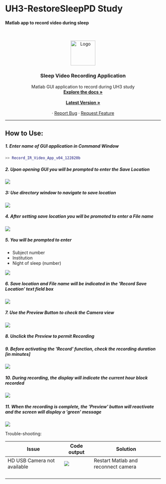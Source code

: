 # UH3-RestoreSleepPD Study

#### Matlab app to record video during sleep

<!-- PROJECT LOGO -->
<br />

<p align="center">
  <a href="https://github.com/UH3-RestoreSleepPD/SleepVideoRecord">
    <img src="Images_RM/sleepBrain.png" alt="Logo" width="80" height="80">
  </a>

  <h3 align="center">Sleep Video Recording Application</h3>

  <p align="center">
    Matlab GUI application to record during UH3 study
    <br />
    <a href="https://github.com/UH3-RestoreSleepPD/SleepVideoRecord"><strong>Explore the docs »</strong></a>
    <br />
    <br />
      <a href="https://github.com/UH3-RestoreSleepPD/SleepVideoRecord/tree/main/SleepVideoGUI_Code/Record_IR_Video_App_v04_122820b.mlapp"><strong>Latest Version »</strong></a>
    <br />
    <br />
    ·
    <a href="https://github.com/UH3-RestoreSleepPD/SleepVideoRecord/issues">Report Bug</a>
    ·
    <a href="https://github.com/UH3-RestoreSleepPD/SleepVideoRecord/issues">Request Feature</a>
  </p>

</p>

------

## How to Use:

##### 1. Enter name of GUI application in Command Window

```matlab
>> Record_IR_Video_App_v04_122820b
```

##### 2. Upon opening GUI you will be prompted to enter the Save Location

![](Images_RM/Screen_1.png)

##### 3: Use directory window to navigate to save location

![](Images_RM/Screen_2.png)

##### 4. After setting save location you will be promoted to enter a File name

![](Images_RM/Screen_3.png)

##### 5. You will be prompted to enter

- Subject number 
- Institution
- Night of sleep (number)

![](Images_RM/Screen_4.png)

##### 6. Save location and File name will be indicated in the 'Record Save Location' text field box

![](Images_RM/Screen_5.png)

##### 7. Use the Preview Button to check the Camera view

![](Images_RM/Screen_6.png)

##### 8. Unclick the Preview to permit Recording

##### 9. Before activating the 'Record' function, check the recording duration [in minutes]

![](Images_RM/Screen_7.png)

##### 10. During recording, the display will indicate the current hour block recorded

![](Images_RM/Screen_8.png)

##### 11. When the recording is complete, the 'Preview' button will reactivate and the screen will display a 'green' message

![](Images_RM/Screen_9.png)



Trouble-shooting:

| Issue                       | Code output                                                  | Solution                            |
| --------------------------- | ------------------------------------------------------------ | ----------------------------------- |
| HD USB Camera not available | ![](Images_RM/troubleshooting1a.png)                         | Restart Matlab and reconnect camera |
|                             |                                                              |                                     |
|                             |                                                              |                                     |
|                             |                                                              |                                     |
|                             |                                                              |                                     |

